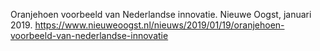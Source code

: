 Oranjehoen voorbeeld van Nederlandse innovatie. Nieuwe Oogst, januari 2019. https://www.nieuweoogst.nl/nieuws/2019/01/19/oranjehoen-voorbeeld-van-nederlandse-innovatie
